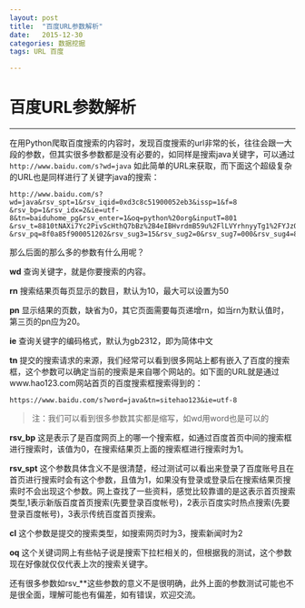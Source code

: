 ```yaml
---
layout: post
title:  "百度URL参数解析"
date:   2015-12-30
categories: 数据挖掘
tags: URL 百度

---
```


# 百度URL参数解析

---

在用Python爬取百度搜索的内容时，发现百度搜索的url非常的长，往往会跟一大段的参数，但其实很多参数都是没有必要的，如同样是搜索java关键字，可以通过 `http://www.baidu.com/s?wd=java` 如此简单的URL来获取，而下面这个超级复杂的URL也是同样进行了关键字java的搜索：

```
http://www.baidu.com/s?wd=java&rsv_spt=1&rsv_iqid=0xd3c8c51900052eb3&issp=1&f=8
&rsv_bp=1&rsv_idx=2&ie=utf-8&tn=baiduhome_pg&rsv_enter=1&oq=python%20org&inputT=801
&rsv_t=8810tNAXi7Yc2PivScHthQ7bBz%2B4eIBHvrdmB59u%2FlLVYrhnyyTg1%2FYJzQM9EAEgSPn5
&rsv_pq=8f0a85f900051202&rsv_sug3=15&rsv_sug2=0&rsv_sug7=000&rsv_sug4=801&rsv_sug=2
```

那么后面的那么多的参数有什么用呢？

**wd**
查询关键字，就是你要搜索的内容。

**rn**
搜索结果页每页显示的数目，默认为10，最大可以设置为50

**pn**
显示结果的页数，缺省为0，其它页面需要每页递增rn，如当rn为默认值时，第三页的pn应为20。

**ie**
查询关键字的编码格式，默认为gb2312，即为简体中文 

**tn**
提交的搜索请求的来源，我们经常可以看到很多网站上都有嵌入了百度的搜索框，这个参数可以确定当前的搜索是来自哪个网站的。如下面的URL就是通过www.hao123.com网站首页的百度搜索框搜索得到的：

`https://www.baidu.com/s?word=java&tn=sitehao123&ie=utf-8`

>注：我们可以看到很多参数其实都是缩写，如wd用word也是可以的

**rsv_bp**
这是表示了是百度网页上的哪一个搜索框，如通过百度首页中间的搜索框进行搜索时，该值为0，在搜索结果页上面的搜索框进行搜索时为1。

**rsv_spt**
这个参数具体含义不是很清楚，经过测试可以看出来登录了百度账号且在首页进行搜索时会有这个参数，且值为1，如果没有登录或登录后在搜索结果页搜索时不会出现这个参数。网上查找了一些资料，感觉比较靠谱的是这表示首页搜索类型,1表示新版百度首页搜索(先要登录百度帐号)，2表示百度实时热点搜索(先要登录百度帐号)，3表示传统百度首页搜索。

**cl**
这个参数是提交的搜索类型，如搜索网页时为3，搜索新闻时为2

**oq**
这个关键词网上有些帖子说是搜索下拉栏相关的，但根据我的测试，这个参数现在好像就仅仅代表上次的搜索关键字。

还有很多参数如rsv_**这些参数的意义不是很明确，此外上面的参数测试可能也不是很全面，理解可能也有偏差，如有错误，欢迎交流。